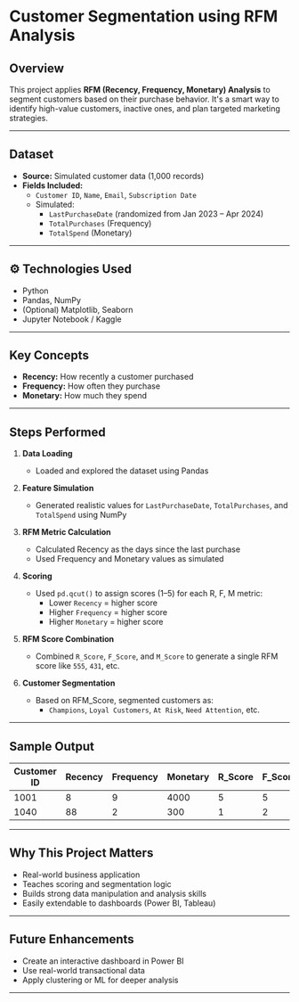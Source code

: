 # Customer Segmentation using RFM Analysis

## Overview

This project applies **RFM (Recency, Frequency, Monetary) Analysis** to segment customers based on their purchase behavior. It's a smart way to identify high-value customers, inactive ones, and plan targeted marketing strategies.

---

## Dataset

- **Source:** Simulated customer data (1,000 records)
- **Fields Included:**
  - `Customer ID`, `Name`, `Email`, `Subscription Date`
  - Simulated:
    - `LastPurchaseDate` (randomized from Jan 2023 – Apr 2024)
    - `TotalPurchases` (Frequency)
    - `TotalSpend` (Monetary)

---

## ⚙️ Technologies Used

- Python
- Pandas, NumPy
- (Optional) Matplotlib, Seaborn
- Jupyter Notebook / Kaggle

---

## Key Concepts

- **Recency:** How recently a customer purchased
- **Frequency:** How often they purchase
- **Monetary:** How much they spend

---

## Steps Performed

1. **Data Loading**
   - Loaded and explored the dataset using Pandas

2. **Feature Simulation**
   - Generated realistic values for `LastPurchaseDate`, `TotalPurchases`, and `TotalSpend` using NumPy

3. **RFM Metric Calculation**
   - Calculated Recency as the days since the last purchase
   - Used Frequency and Monetary values as simulated

4. **Scoring**
   - Used `pd.qcut()` to assign scores (1–5) for each R, F, M metric:
     - Lower `Recency` = higher score
     - Higher `Frequency` = higher score
     - Higher `Monetary` = higher score

5. **RFM Score Combination**
   - Combined `R_Score`, `F_Score`, and `M_Score` to generate a single RFM score like `555`, `431`, etc.

6. **Customer Segmentation**
   - Based on RFM_Score, segmented customers as:
     - `Champions`, `Loyal Customers`, `At Risk`, `Need Attention`, etc.

---

## Sample Output

| Customer ID | Recency | Frequency | Monetary | R_Score | F_Score | M_Score | RFM_Score | Segment     |
|-------------|---------|-----------|----------|---------|---------|---------|-----------|-------------|
| 1001        | 8       | 9         | 4000     | 5       | 5       | 5       | 555       | Champion    |
| 1040        | 88      | 2         | 300      | 1       | 2       | 2       | 122       | At Risk     |

---

## Why This Project Matters

- Real-world business application
- Teaches scoring and segmentation logic
- Builds strong data manipulation and analysis skills
- Easily extendable to dashboards (Power BI, Tableau)

---

## Future Enhancements

- Create an interactive dashboard in Power BI
- Use real-world transactional data
- Apply clustering or ML for deeper analysis

---


